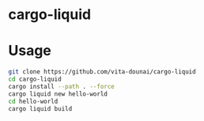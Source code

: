 # cargo-liquid

# Usage

```bash
git clone https://github.com/vita-dounai/cargo-liquid
cd cargo-liquid
cargo install --path . --force
cargo liquid new hello-world
cd hello-world
cargo liquid build
```